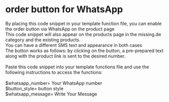 ﻿# order button for WhatsApp
By placing this code snippet in your template function file, you can enable the order button via WhatsApp on the product page<br>
This code snippet will also appear on the products page in the missing.de category and the existing products.<br>
You can have a different SMS text and appearance in both cases<br>
The button works as follows: by clicking on the button, a pre-prepared text along with the product link is sent to the desired number.<br>
<br>
Paste this code snippet into your template functions file and use the following instructions to access the functions:<br>
<br>
$whatsapp_number= Your WhatsApp number<br>
$button_style= button style<br>
$whatsapp_message= Write Your Message<br>
